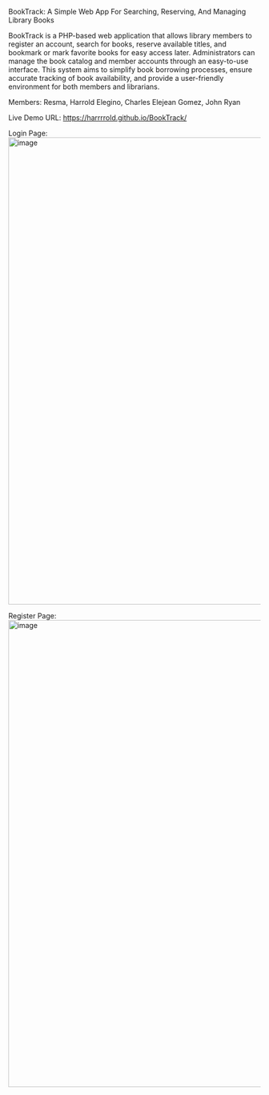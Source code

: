 BookTrack: A Simple Web App For Searching, Reserving, And Managing Library Books

BookTrack is a PHP-based web application that allows library members to register an account, search for books, reserve available titles, and bookmark or mark favorite books for easy access later. Administrators can manage the book catalog and member accounts through an easy-to-use interface. This system aims to simplify book borrowing processes, ensure accurate tracking of book availability, and provide a user-friendly environment for both members and librarians.

Members:
Resma, Harrold
Elegino, Charles Elejean
Gomez, John Ryan

Live Demo URL: https://harrrrold.github.io/BookTrack/

Login Page:
<img width="1902" height="933" alt="image" src="https://github.com/user-attachments/assets/5f29e989-8cf6-447e-b76c-a9a06972e83a" />

Register Page:
<img width="1903" height="933" alt="image" src="https://github.com/user-attachments/assets/b7809e8c-d020-4b14-8bf9-4bcc7f5da12e" />
